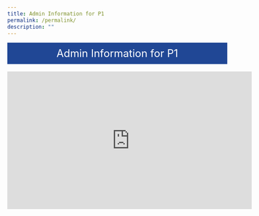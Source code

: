 ```yaml
---
title: Admin Information for P1
permalink: /permalink/
description: ""
---
```

<div style="background-color: #204795; color: #ffffff; font-size: 24px; padding: 10px; text-align: center;">Admin Information for P1</div><br>





<iframe width="560" height="315" src="https://www.youtube.com/embed/VycMYb22vgY" title="YouTube video player" frameborder="0" allow="accelerometer; autoplay; clipboard-write; encrypted-media; gyroscope; picture-in-picture; web-share" allowfullscreen></iframe>